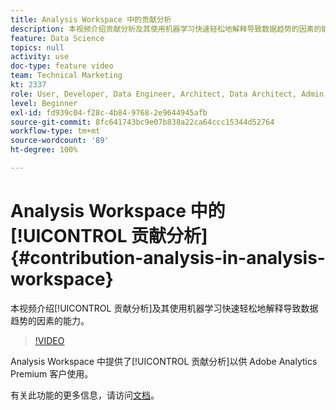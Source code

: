 ```yaml
---
title: Analysis Workspace 中的贡献分析
description: 本视频介绍贡献分析及其使用机器学习快速轻松地解释导致数据趋势的因素的能力。
feature: Data Science
topics: null
activity: use
doc-type: feature video
team: Technical Marketing
kt: 2337
role: User, Developer, Data Engineer, Architect, Data Architect, Admin, Leader
level: Beginner
exl-id: fd939c04-f28c-4b84-9768-2e9644945afb
source-git-commit: 8fc641743bc9e07b838a22ca64ccc15344d52764
workflow-type: tm+mt
source-wordcount: '89'
ht-degree: 100%

---
```


# Analysis Workspace 中的[!UICONTROL 贡献分析] {#contribution-analysis-in-analysis-workspace}

本视频介绍[!UICONTROL 贡献分析]及其使用机器学习快速轻松地解释导致数据趋势的因素的能力。

>[!VIDEO](https://video.tv.adobe.com/v/40762/?quality=12&learn=on&captions=chi_hans)

Analysis Workspace 中提供了[!UICONTROL 贡献分析]以供 Adobe Analytics Premium 客户使用。

有关此功能的更多信息，请访问[文档](https://experienceleague.adobe.com/docs/analytics/analyze/analysis-workspace/virtual-analyst/anomaly-detection/anomaly-detection.html?lang=zh-Hans)。
